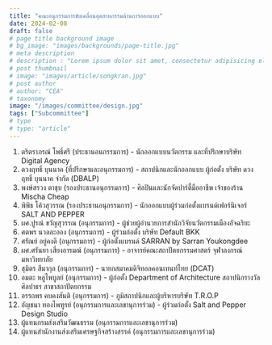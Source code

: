 ```yaml
---
title: "คณะอนุกรรมการขับเคลื่อนอุตสาหกรรมด้านการออกแบบ"
date: 2024-02-08
draft: false
# page title background image
# bg_image: "images/backgrounds/page-title.jpg"
# meta description
# description : "Lorem ipsum dolor sit amet, consectetur adipisicing elit, sed do eiusmod tempor incididunt ut labore. dolore magna aliqua. Ut enim ad minim veniam, quis nostrud."
# post thumbnail
# image: "images/article/songkran.jpg"
# post author
# author: "CEA"
# taxonomy
image: "/images/committee/design.jpg"
tags: ["Subcommittee"]
# type
# type: "article"
---
```


<style>
  td, th { border: none!important; }
</style>

1. ตริตราภรณ์ โพธิ์ศรี (ประธานอนกรรมการ) - นักออกแบบนวัตกรรม และที่ปรึกษาบริษัท Digital Agency
2. ดวงฤทธิ์ บุนนาค (ที่ปรึกษาและอนุกรรมการ) - สถาปนิกและนักออกแบบ ผู้ก่อตั้ง บริษัท ดวงฤทธิ์ 
บุนนาค จำกัด (DBALP)
3. พงษ์สรวง ตาชุบ (รองประธานอนุกรรมการ) - ศิลปินและนักจัดปาร์ตี้มืออาชีพ เจ้าของร้าน Mischa Cheap
4. พิพิธ โค้วสุวรรณ (รองประธานอนุกรรมการ) - นักออกแบบผู้ร่วมก่อตั้งแบรนด์เฟอร์นิเจอร์ SALT AND PEPPER
5. ผศ.ปูรณ์ ขวัญสุวรรณ (อนุกรรมการ) - ผู้ช่วยผู้อำนวยการสำนักวิจัยนวัตกรรมเมืองอัจฉริยะ
6. ศตพร นวลละออง (อนุกรรมการ) - ผู้ร่วมก่อตั้ง บริษัท Default BKK
7. ศรัณย์ อยู่คงดี (อนุกรรมการ) - ผู้ก่อตั้งแบรนด์ SARRAN by Sarran Youkongdee
8. ผศ.ศรันยา เสี่ยงอารมณ์ (อนุกรรมการ) - อาจารย์คณะสถาปัตยกรรมศาสตร์ จุฬาลงกรณ์มหาวิทยาลัย
9. สุมิตร สีมากุล (อนุกรรมการ) - นายกสมาคมดิจิทอลคอนเทนท์ไทย (DCAT)
10. อมตะ หลูไพบูลย์ (อนุกรรมการ) - ผู้ก่อตั้ง Department of Architecture สถาปนิกรางวัลศิลปาธร สาขาสถาปัตยกรรม
11. อรรถพร คบคงสันติ (อนุกรรมการ) - ภูมิสถาปนิกและผู้บริหารบริษัท T.R.O.P
12. อัญชนา ทองไพฑูรย์ (อนุกรรมการและเลขานุการร่วม) - ผู้ร่วมก่อตั้ง Salt and Pepper Design Studio
13. ผู้แทนกรมส่งเสริมวัฒนธรรม (อนุกรรมการและเลขานุการร่วม)
14. ผู้แทนสำนักงานส่งเสริมเศรษฐกิจสร้างสรรค์ (อนุกรรมการและเลขานุการร่วม)